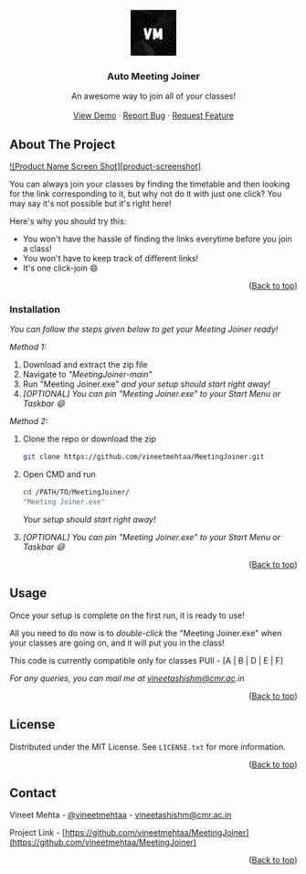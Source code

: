 <div id="top"></div>

<!-- PROJECT LOGO -->
<br />
<div align="center">
  <a href="https://github.com/vineetmehtaa/MeetingJoiner">
    <img src="images/Logo.png" alt="Logo" width="80" height="80">
  </a>

  <h3 align="center">Auto Meeting Joiner</h3>

  <p align="center">
    An awesome way to join all of your classes!
    <br />
    <br />
    <a href="https://github.com/vineetmehtaa/MeetingJoiner">View Demo</a>
    ·
    <a href="https://github.com/vineetmehtaa/MeetingJoiner/issues">Report Bug</a>
    ·
    <a href="https://github.com/vineetmehtaa/MeetingJoiner/issues">Request Feature</a>
  </p>
</div>

<!-- ABOUT THE PROJECT -->
## About The Project

[![Product Name Screen Shot][product-screenshot]](https://example.com)

You can always join your classes by finding the timetable and then looking for the link corresponding to it, but why not do it with just one click? You may say it's not possible but it's right here!

Here's why you should try this:
* You won't have the hassle of finding the links everytime before you join a class!
* You won't have to keep track of different links!
* It's one click-join :smile:

<p align="right">(<a href="#top">Back to top</a>)</p>

### Installation

_You can follow the steps given below to get your Meeting Joiner ready!_

_Method 1:_
1. Download and extract the zip file
2. Navigate to _"MeetingJoiner-main"_
3. Run "Meeting Joiner.exe"
     _and your setup should start right away!_
4. _[OPTIONAL] You can pin "Meeting Joiner.exe" to your Start Menu or Taskbar :smile:_
  

_Method 2:_
1. Clone the repo or download the zip
   ```sh
   git clone https://github.com/vineetmehtaa/MeetingJoiner.git
   ```
2. Open CMD and run
   ```sh
   cd /PATH/TO/MeetingJoiner/
   "Meeting Joiner.exe"
   ```
   _Your setup should start right away!_
   
3. _[OPTIONAL] You can pin "Meeting Joiner.exe" to your Start Menu or Taskbar :smile:_

<p align="right">(<a href="#top">Back to top</a>)</p>



<!-- USAGE EXAMPLES -->
## Usage

Once your setup is complete on the first run, it is ready to use!

All you need to do now is to _double-click_ the "Meeting Joiner.exe" when your classes are going on, and it will put you in the class!

This code is currently compatible only for classes PUII - [A | B | D | E | F]

_For any queries, you can mail me at vineetashishm@cmr.ac.in_

<p align="right">(<a href="#top">Back to top</a>)</p>



<!-- LICENSE -->
## License

Distributed under the MIT License. See `LICENSE.txt` for more information.

<p align="right">(<a href="#top">Back to top</a>)</p>



<!-- CONTACT -->
## Contact

Vineet Mehta - [@vineetmehtaa](https://instagram.com/vineetmehtaa) - vineetashishm@cmr.ac.in

Project Link - [https://github.com/vineetmehtaa/MeetingJoiner](https://github.com/vineetmehtaa/MeetingJoiner)

<p align="right">(<a href="#top">Back to top</a>)</p>
